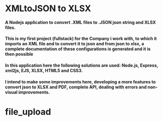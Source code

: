 # XMLtoJSON to XLSX

#### A Nodejs application to convert .XML files to .JSON  json string and XLSX files.

#### This is my first project (fullstack) for the Company i work with, to which it imports an XML file and to convert it to json and from json to xlsx, a complete documentation of these configurations is generated and it is then possible 

#### In this application here the following solutions are used: Node.js, Express, xml2js, EJS, XLSX, HTML5 and CSS3.

#### I intend to make some improvements here, developing a more features to convert json to XLSX and PDF, complete API, dealing with errors and non-visual improvements.

# file_upload
